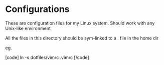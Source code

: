 Configurations
==============

These are configuration files for my Linux system. Should work with any Unix-like environment

All the files in this directory should be sym-linked to a . file in the home dir

eg.

[code]
ln -s dotfiles/vimrc .vimrc
[/code]
